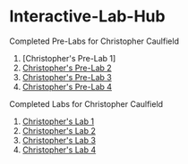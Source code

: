 # Interactive-Lab-Hub
Completed Pre-Labs for Christopher Caulfield
1. [Christopher's Pre-Lab 1]
2. [Christopher's Pre-Lab 2](https://github.com/ctcaulfield/Interactive-Lab-Hub/tree/master/labs/prelab2)
3. [Christopher's Pre-Lab 3](https://github.com/ctcaulfield/Interactive-Lab-Hub/tree/master/labs/prelab3)
3. [Christopher's Pre-Lab 4](https://github.com/ctcaulfield/Interactive-Lab-Hub/tree/master/labs/prelab4)

Completed Labs for Christopher Caulfield
1. [Christopher's Lab 1](https://github.com/ctcaulfield/Interactive-Lab-Hub/tree/master/labs/lab1)
2. [Christopher's Lab 2](https://github.com/ctcaulfield/Interactive-Lab-Hub/tree/master/labs/lab2)
3. [Christopher's Lab 3](https://github.com/ctcaulfield/Interactive-Lab-Hub/tree/master/labs/lab3)
4. [Christopher's Lab 4](https://github.com/ctcaulfield/Interactive-Lab-Hub/tree/master/labs/lab4)
